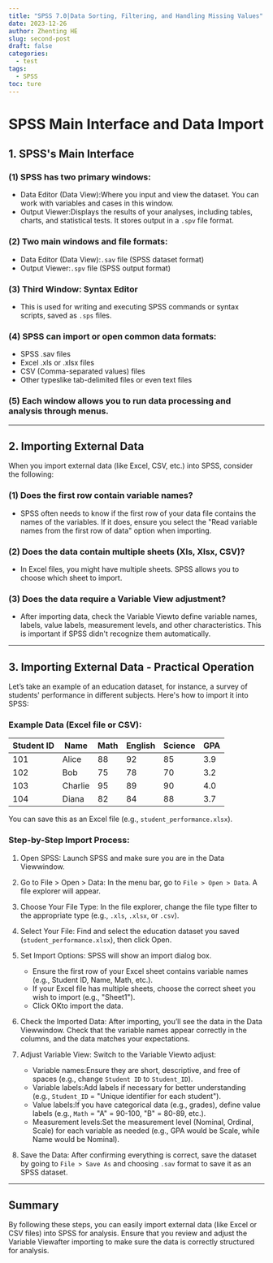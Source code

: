 ```yaml
---
title: "SPSS 7.0|Data Sorting, Filtering, and Handling Missing Values"
date: 2023-12-26
author: Zhenting HE
slug: second-post
draft: false
categories:
  - test
tags:
  - SPSS
toc: ture
---
```

# SPSS Main Interface and Data Import

## 1. SPSS's Main Interface

### (1) SPSS has two primary windows:
- Data Editor (Data View):Where you input and view the dataset. You can work with variables and cases in this window.
- Output Viewer:Displays the results of your analyses, including tables, charts, and statistical tests. It stores output in a `.spv` file format.

### (2) Two main windows and file formats:
- Data Editor (Data View):`.sav` file (SPSS dataset format)
- Output Viewer:`.spv` file (SPSS output format)

### (3) Third Window: Syntax Editor
- This is used for writing and executing SPSS commands or syntax scripts, saved as `.sps` files.

### (4) SPSS can import or open common data formats:
- SPSS .sav files
- Excel .xls or .xlsx files
- CSV (Comma-separated values) files
- Other typeslike tab-delimited files or even text files

### (5) Each window allows you to run data processing and analysis through menus.

---

## 2. Importing External Data

When you import external data (like Excel, CSV, etc.) into SPSS, consider the following:

### (1) Does the first row contain variable names?
- SPSS often needs to know if the first row of your data file contains the names of the variables. If it does, ensure you select the "Read variable names from the first row of data" option when importing.

### (2) Does the data contain multiple sheets (Xls, Xlsx, CSV)?
- In Excel files, you might have multiple sheets. SPSS allows you to choose which sheet to import.

### (3) Does the data require a Variable View adjustment?
- After importing data, check the Variable Viewto define variable names, labels, value labels, measurement levels, and other characteristics. This is important if SPSS didn't recognize them automatically.

---

## 3. Importing External Data - Practical Operation

Let’s take an example of an education dataset, for instance, a survey of students' performance in different subjects. Here's how to import it into SPSS:

### Example Data (Excel file or CSV):
| Student ID | Name    | Math | English | Science | GPA  |
|------------|---------|------|---------|---------|------|
| 101        | Alice   | 88   | 92      | 85      | 3.9  |
| 102        | Bob     | 75   | 78      | 70      | 3.2  |
| 103        | Charlie | 95   | 89      | 90      | 4.0  |
| 104        | Diana   | 82   | 84      | 88      | 3.7  |

You can save this as an Excel file (e.g., `student_performance.xlsx`).

### Step-by-Step Import Process:

1. Open SPSS: 
   Launch SPSS and make sure you are in the Data Viewwindow.

2. Go to File > Open > Data: 
   In the menu bar, go to `File > Open > Data`. A file explorer will appear.

3. Choose Your File Type: 
   In the file explorer, change the file type filter to the appropriate type (e.g., `.xls`, `.xlsx`, or `.csv`).

4. Select Your File: 
   Find and select the education dataset you saved (`student_performance.xlsx`), then click Open.

5. Set Import Options: 
   SPSS will show an import dialog box.
   - Ensure the first row of your Excel sheet contains variable names (e.g., Student ID, Name, Math, etc.).
   - If your Excel file has multiple sheets, choose the correct sheet you wish to import (e.g., "Sheet1").
   - Click OKto import the data.

6. Check the Imported Data: 
   After importing, you’ll see the data in the Data Viewwindow. Check that the variable names appear correctly in the columns, and the data matches your expectations.

7. Adjust Variable View: 
   Switch to the Variable Viewto adjust:
   - Variable names:Ensure they are short, descriptive, and free of spaces (e.g., change `Student ID` to `Student_ID`).
   - Variable labels:Add labels if necessary for better understanding (e.g., `Student_ID` = "Unique identifier for each student").
   - Value labels:If you have categorical data (e.g., grades), define value labels (e.g., `Math` = "A" = 90-100, "B" = 80-89, etc.).
   - Measurement levels:Set the measurement level (Nominal, Ordinal, Scale) for each variable as needed (e.g., GPA would be Scale, while Name would be Nominal).

8. Save the Data: 
   After confirming everything is correct, save the dataset by going to `File > Save As` and choosing `.sav` format to save it as an SPSS dataset.

---

## Summary

By following these steps, you can easily import external data (like Excel or CSV files) into SPSS for analysis. Ensure that you review and adjust the Variable Viewafter importing to make sure the data is correctly structured for analysis.